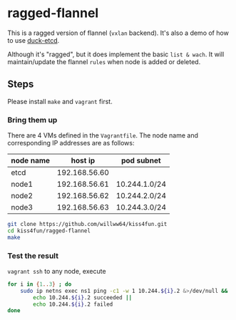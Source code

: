 # ragged-flannel

This is a ragged version of flannel (`vxlan` backend). It's also a demo of how to use [duck-etcd](../duck-etcd).

Although it's "ragged", but it does implement the basic `list & wach`. It will maintain/update the flannel `rules` when node is added or deleted.

## Steps

Please install `make` and `vagrant` first.

### Bring them up

There are 4 VMs defined in the `Vagrantfile`.
The node name and corresponding IP addresses are as follows:

| node name | host ip       | pod subnet    |
| --------- | ------------- | ------------- |
| etcd      | 192.168.56.60 |               |
| node1     | 192.168.56.61 | 10.244.1.0/24 |
| node2     | 192.168.56.62 | 10.244.2.0/24 |
| node3     | 192.168.56.63 | 10.244.3.0/24 |


```bash
git clone https://github.com/willww64/kiss4fun.git
cd kiss4fun/ragged-flannel
make
```

### Test the result

`vagrant ssh` to any node, execute

```bash
for i in {1..3} ; do
    sudo ip netns exec ns1 ping -c1 -w 1 10.244.${i}.2 &>/dev/null &&
        echo 10.244.${i}.2 succeeded ||
        echo 10.244.${i}.2 failed
done
```
